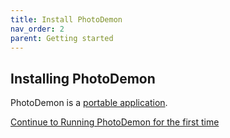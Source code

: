 ```yaml
---
title: Install PhotoDemon
nav_order: 2
parent: Getting started
---
```


## Installing PhotoDemon

PhotoDemon is a [portable application](https://en.wikipedia.org/wiki/Portable_application).

[Continue to Running PhotoDemon for the first time](./first-run)
